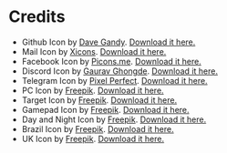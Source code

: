 # Credits
- Github Icon by [Dave Gandy](https://icon-icons.com/users/2LUKwJe4QDNsjuhkS98IX/icon-sets/). [Download it here.](https://icon-icons.com/icon/github-logo/73546)
- Mail Icon by [Xicons](https://icon-icons.com/users/sbuMszCempZvfrTYc5Sfm/icon-sets/). [Download it here.](https://icon-icons.com/icon/mail-email/82197)
- Facebook Icon by [Picons.me](https://icon-icons.com/users/TVuKdbOlbVW6IT6CZmrK9/icon-sets/). [Download it here.](https://icon-icons.com/icon/social-facebook-fb/35)
- Discord Icon by [Gaurav Ghongde](https://icon-icons.com/users/vck7sOLGQvYkkLeEtbIWa/icon-sets/). [Download it here.](https://icon-icons.com/icon/discord-black-logo/147145)
- Telegram Icon by [Pixel Perfect](https://www.flaticon.com/authors/pixel-perfect). [Download it here.](https://www.flaticon.com/free-icon/telegram_2111710?term=telegram&page=1&position=3&page=1&position=3&related_id=2111710&origin=tag)
- PC Icon by [Freepik](https://www.freepik.com/). [Download it here.](https://www.flaticon.com/premium-icon/computer_1865273?term=computer&page=1&position=3&page=1&position=3&related_id=1865273&origin=search)
- Target Icon by [Freepik](https://www.freepik.com/). [Download it here.](https://www.flaticon.com/premium-icon/target_3281297?related_id=3281316&origin=search)
- Gamepad Icon by [Freepik](https://www.freepik.com/). [Download it here.](https://www.flaticon.com/free-icon/gamepad_2991606?term=games&page=1&position=14&page=1&position=14&related_id=2991606&origin=search)
- Day and Night Icon by [Freepik](https://www.freepik.com/). [Download it here.](https://www.flaticon.com/free-icon/day-and-night_1312343?term=day%20night&page=1&position=10&page=1&position=10&related_id=1312343&origin=tag)
- Brazil Icon by [Freepik](https://www.freepik.com/). [Download it here.](https://www.flaticon.com/premium-icon/brazil_186203?term=brazil%20flag&page=1&position=4&page=1&position=4&related_id=186203&origin=tag)
- UK Icon by [Freepik](https://www.freepik.com/). [Download it here.](https://www.flaticon.com/free-icon/united-kingdom_197374?term=uk%20flag&page=1&position=2&page=1&position=2&related_id=197374&origin=search)
